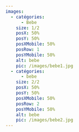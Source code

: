 ```yaml
---
images:
  - catégories:
      - Bebe
    size: 1/2
    posX: 50%
    posY: 50%
    posXMobile: 50%
    posRow: 1
    posYMobile: 50%
    alt: bebe
    pic: /images/bebe1.jpg
  - catégories:
      - bebe
    size: 2/2
    posX: 50%
    posY: 50%
    posXMobile: 50%
    posRow: 2
    posYMobile: 50%
    alt: bebe
    pic: /images/bebe2.jpg
---
```

